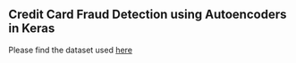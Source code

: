 ## Credit Card Fraud Detection using Autoencoders in Keras

Please find the dataset used 
<a href = "https://drive.google.com/file/d/1IKkq5TUTFoQ6TaS3si_-vuj3E_UatxJS/view?usp=sharing"> here </a>

